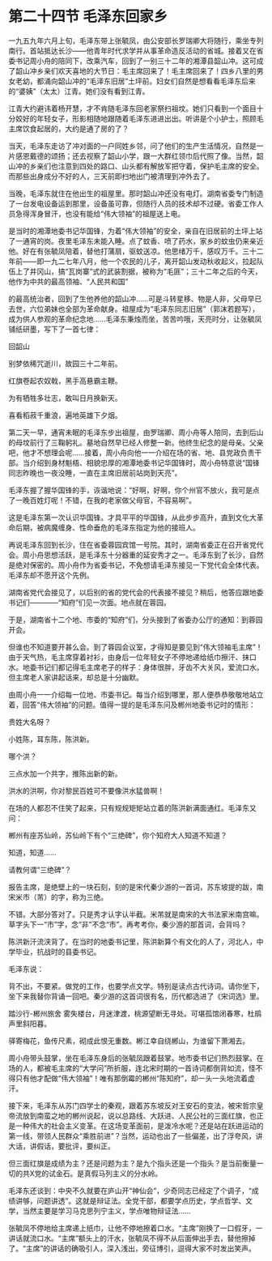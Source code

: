 # 第二十四节 毛泽东回家乡

一九五九年六月上旬，毛泽东带上张毓凤，由公安部长罗瑞卿大将随行，乘坐专列南行。首站抵达长沙——他青年时代求学并从事革命造反活动的省城。接着又在省委书记周小舟的陪同下，改乘汽车，回到了一别三十二年的湘潭县韶山冲。这可成了韶山冲乡亲们欢天喜地的大节日：毛主席回来了！毛主席回来了！四乡八里的男女老幼，都涌向韶山冲的“毛泽东旧居”土坪前。妇女们自然是想看看毛泽东后来的“婆姨”（太太）江青。她们没有看到江青。

江青大约避讳着杨开慧，才不肯随毛泽东回老家祭扫祖坟。她们只看到一个面目十分姣好的年轻女子，形影相随地跟随着毛泽东进进出出。听讲是个小护士，照顾毛主席饮食起居的，大约是通了房的了？

当天，毛泽东走访了冲对面的一户同姓乡邻，问了他们的生产生活情况，自然是一片感恩戴德的颂扬；还去视察了韶山小学，跟一大群红领巾后代照了像。当然，韶山冲的乡亲们也注意到四处的路口、山头都有解放军把守着，保护毛主席的安全。而那些出身成分不好的人，三天前即扫地出门被清理到冲外去了。

当晚，毛泽东就住在他出生的祖屋里。那时韶山冲还没有电灯。湖南省委专门制造了一台发电设备运到那里，设备虽可靠，但随行人员的技术却不过硬。省委工作人员急得浑身冒汗，也没有能给“伟大领袖”的祖屋送上电。

是当时的湘潭地委书记华国锋，为着“伟大领袖”的安全，亲自在旧居前的土坪上站了一通宵的岗。夜里毛泽东未能入睡。点了蚊香、喷了药水，家乡的蚊虫仍来亲近他。好在有张毓凤陪着，替他打蒲扇，驱蚊送凉。他思绪万千，感叹万千。三十二年前——即一九二七年八月，他一个农民的儿子，离开韶山发动秋收起义，拉起队伍上了井冈山，搞“瓦岗寨”式的武装割据，被称为“毛匪”；三十二年之后的今天，他作为中共的最高领袖、“人民共和国”

的最高统治者，回到了生他养他的韶山冲……可是斗转星移、物是人非，父母早已去世，六位弟妹也全部为革命献身。祖屋成为“毛泽东同志旧居”（郭沫若题写），成为供人参观的革命纪念地……毛泽东秉烛而坐，苦苦吟哦，天亮时分，让张毓凤铺纸研墨，写下了一首七律：

回韶山

别梦依稀咒逝川，故园三十二年前。

红旗卷起农奴戟，黑手高悬霸主鞭。

为有牺牲多壮志，敢叫日月换新天。

喜看稻菽千重浪，遍地英雄下夕烟。

第二天一早，通宵未眠的毛泽东步出祖屋，由罗瑞卿、周小舟等人陪同，去到后山的母坟前行了三鞠躬礼。墓地自然早已经人修整一新。他终生纪念的是母亲。父亲吧，他才不想理会呢……接着，周小舟向他一一介绍在场的省、地、县党政负责干部。当介绍到身材魁梧、相貌忠厚的湘潭地委书记华国锋时，周小舟特意说“国锋同志昨晚也一夜没睡，一直在主席旧居前站岗到天亮”。

毛泽东握了握华国锋的手，诙谐地说：“好啊，好啊，你个州官不放火，我可是点了一晚百姓灯呢！不错，在我的老家做父母官，不容易啊”。

这是毛泽东第一次认识华国锋。才具平平的华国锋，从此步步高升，直到文化大革命后期，被病魔缠身、性命垂危的毛泽东指定为他的接班人。

再说毛泽东回到长沙，住在省委蓉园宾馆一号院。其时，湖南省委正在召开省党代会。周小舟思想活跃，是毛泽东十分器重的延安秀才之一。毛泽东到了长沙，自然是绝对保密的。周小舟作为省委书记，不免想请毛泽东接见一下党代会全体代表。毛泽东却不愿开这个先例。

湖南省党代会接见了，以后别的省的党代会的代表接不接见？稍后，他答应跟地委书记们————“知府”们见一次面。地点就在蓉园。

于是，湖南省十二个地、市委的“知府”们，分头接到了省委办公厅的通知：到蓉园开会。

但谁也不知道要开甚么会。到了蓉园会议室，才得知是要见到“伟大领袖毛主席”！由于天气热，毛主席穿着衬衫，由身后一位年轻女子不停地递给纸巾擦汗、抹口水。地委书记们都记得毛主席老子的样子：身体很胖，牙齿不大关风，爱流口水。但主席老人家讲起话来，却总是十分幽默。

由周小舟一一介绍每一位地、市委书记。每当介绍到哪里，那人便恭恭敬敬地站立着，回答“伟大领袖”的问题。值得一提的是毛泽东问及郴州地委书记时的情形：

贵姓大名呀？

小姓陈，耳东陈，陈洪新。

哪个洪？

三点水加一个共字，推陈出新的新。

洪水的洪啊，你对黎民百姓可不要像洪水猛兽啊！

在场的人都忍不住笑了起来，只有规规矩矩站立着的陈洪新满面通红。毛泽东又问：

郴州有座苏仙岭，苏仙岭下有个“三绝碑”，你个知府大人知道不知道？

知道，知道……

请教何谓“三绝碑”？

报告主席，是绝壁上的一块石刻，刻的是宋代秦少游的一首词，苏东坡提的跋，南宋米市（芾）的字，称为三绝。

不错。大部分答对了。只是秀才认字认半截。米芾就是南宋的大书法家米南宫嘛。草字头下一“市”字，念“非”不念“市”。再考考你，秦少游的那首词，会背吗？

陈洪新汗流浃背了。在当时的地委书记里，陈洪新算个有文化的人了，河北人，中学毕业，抗战时的县委书记。

毛泽东说：

背不出，不要紧。做党的工作，也要学点文学。特别是读点古代诗词。请你坐下，坐下来我替你背诵一回吧。秦少游的这首词很有名，历代都选进了《宋词选》里。

踏沙行-郴州旅舍 雾失楼台，月迷津渡，桃源望断无寻处。可堪孤馆闭春寒，杜鹃声里斜阳暮。

驿寄梅花，鱼传尺素，砌成此恨无重数。郴江幸自绕郴山，为谁留下萧湘去。

周小舟带头鼓掌，坐在毛泽东身后的张毓凤跟着鼓掌。地市委书记们热烈鼓掌。在场的人，都被毛主席的“大学问”所折服，连北宋时期的一首诗词都倒背如流，怪不得只有他才配做“伟大领袖”！唯有那倒霉的郴州“陈知府”，却一头一头地流着虚汗。

接下来，毛泽东从苏门四学士的秦观，跟着苏东坡反对王安石的变法，被宋哲宗皇帝流放到南蛮之地的郴州说起，说以总路线、大跃进、人民公社的三面红旗，也正是一种伟大的社会主义变革。在这场变革面前，是泼冷水呢？还是站在跃进运动的第一线，带领人民群众“乘胜前进”？当然，运动也出了一些偏差，出了浮夸风，讲大话，讲假话，要批评，要纠正。

但三面红旗是成绩为主？还是问题为主？是九个指头还是一个指头？是当前衡量一切的共X党的试金石。是真假马列主义的分水岭。

毛泽东还谈到：中央不久就要在庐山开“神仙会”，少奇同志已经定了个调子，“成绩讲够，问题讲透”。这就是辩证法。全党干部，都要学点历史，学点哲学、文学，当然主要是学习马克思列宁主义，学点唯物辩证法……

张毓凤不停地给主席递上纸巾，让他不停地擦着口水。“主席”刚换了一口假牙，一讲话就流口水。“主席”额头上的汗水，张毓凤不得不从后面伸出手去，替他擦掉了。“主席”的讲话的确吸引人，深入浅出，旁征博引，逗得大家不时发出笑声。
